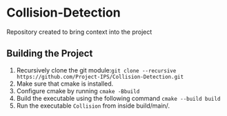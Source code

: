 # Collision-Detection
Repository created to bring context into the project

## Building the Project
1. Recursively clone the git module:`git clone --recursive https://github.com/Project-IPS/Collision-Detection.git`
2. Make sure that cmake is installed.
3. Configure cmake by running `cmake -Bbuild`
4. Build the executable using the following command `cmake --build build`
5. Run the executable `Collision` from inside build/main/.